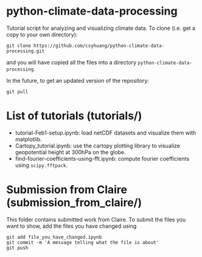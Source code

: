 # python-climate-data-processing
Tutorial script for analyzing and visualizing climate data.
To clone (i.e. get a copy to your own directory):
```
git clone https://github.com/csyhuang/python-climate-data-processing.git
```
and you will have copied all the files into a directory ```python-climate-data-processing```.


In the future, to get an updated version of the repository:
```
git pull
```

# List of tutorials (tutorials/)
- tutorial-Feb1-setup.ipynb: load netCDF datasets and visualize them with matplotlib.  
- Cartopy_tutorial.ipynb: use the cartopy plotting library to visualize geopotential 
height at 300hPa on the globe.
- find-fourier-coefficients-using-fft.ipynb: compute fourier coefficients using ```scipy.fftpack```.


# Submission from Claire (submission_from_claire/)
This folder contains submitted work from Claire. To submit the files you want to show, 
add the files you have changed using
```
git add file_you_have_changed.ipynb
git commit -m 'A message telling what the file is about'
git push
```

